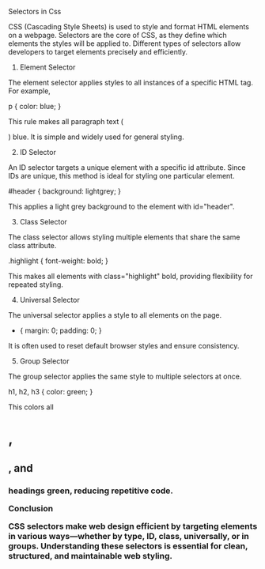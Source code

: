 
 Selectors in Css  

CSS (Cascading Style Sheets) is used to style and format HTML elements on a webpage. Selectors are the core of CSS, as they define which elements the styles will be applied to. Different types of selectors allow developers to target elements precisely and efficiently.

1. Element Selector

The element selector applies styles to all instances of a specific HTML tag. For example,

p { color: blue; }


This rule makes all paragraph text (<p>) blue. It is simple and widely used for general styling.

2. ID Selector

An ID selector targets a unique element with a specific id attribute. Since IDs are unique, this method is ideal for styling one particular element.

#header { background: lightgrey; }


This applies a light grey background to the element with id="header".

3. Class Selector

The class selector allows styling multiple elements that share the same class attribute.

.highlight { font-weight: bold; }


This makes all elements with class="highlight" bold, providing flexibility for repeated styling.

4. Universal Selector

The universal selector applies a style to all elements on the page.

* { margin: 0; padding: 0; }


It is often used to reset default browser styles and ensure consistency.

5. Group Selector

The group selector applies the same style to multiple selectors at once.

h1, h2, h3 { color: green; }


This colors all <h1>, <h2>, and <h3> headings green, reducing repetitive code.

Conclusion

CSS selectors make web design efficient by targeting elements in various ways—whether by type, ID, class, universally, or in groups. Understanding these selectors is essential for clean, structured, and maintainable web styling.
